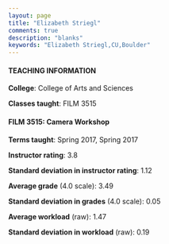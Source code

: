 ```yaml
---
layout: page
title: "Elizabeth Striegl" 
comments: true
description: "blanks"
keywords: "Elizabeth Striegl,CU,Boulder"
---
```

<head>
<script src="https://ajax.googleapis.com/ajax/libs/jquery/2.1.3/jquery.min.js"></script>
<script src="https://dl.dropboxusercontent.com/s/pc42nxpaw1ea4o9/highcharts.js?dl=0"></script>
<!-- <script src="../assets/js/highcharts.js"></script> -->
<style type="text/css">@font-face {
	font-family: "Bebas Neue";
	src: url(https://www.filehosting.org/file/details/544349/BebasNeue Regular.otf) format("opentype");
	}
	h1.Bebas { 
		font-family: "Bebas Neue", Verdana, Tahoma;
	}
</style>
</head>
	   
#### TEACHING INFORMATION

**College**: College of Arts and Sciences

**Classes taught**: FILM 3515

#### FILM 3515: Camera Workshop

**Terms taught**: Spring 2017, Spring 2017

**Instructor rating**: 3.8

**Standard deviation in instructor rating**: 1.12

**Average grade** (4.0 scale): 3.49

**Standard deviation in grades** (4.0 scale): 0.05

**Average workload** (raw): 1.47

**Standard deviation in workload** (raw): 0.19


